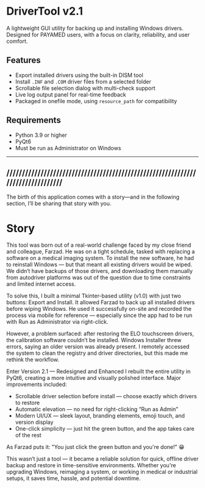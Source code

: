 # DriverTool v2.1

A lightweight GUI utility for backing up and installing Windows drivers. Designed for PAYAMED users, with a focus on clarity, reliability, and user comfort.

## Features

- Export installed drivers using the built-in DISM tool
- Install `.INF` and `.COM` driver files from a selected folder
- Scrollable file selection dialog with multi-check support
- Live log output panel for real-time feedback
- Packaged in onefile mode, using `resource_path` for compatibility

## Requirements

- Python 3.9 or higher
- PyQt6
- Must be run as Administrator on Windows
-------------------------------------------------------------------------------
///////////////////////////////////////////////////////////////////////////////
-------------------------------------------------------------------------------

The birth of this application comes with a story—and in the following section, I’ll be sharing that story with you.

# Story
This tool was born out of a real-world challenge faced by my close friend and colleague, Farzad. He was on a tight schedule, tasked with replacing a software on a medical imaging system. To install the new software, he had to reinstall Windows — but that meant all existing drivers would be wiped. We didn’t have backups of those drivers, and downloading them manually from autodriver platforms was out of the question due to time constraints and limited internet access.

To solve this, I built a minimal Tkinter-based utility (v1.0) with just two buttons: Export and Install. It allowed Farzad to back up all installed drivers before wiping Windows. He used it successfully on-site and recorded the process via mobile for reference — especially since the app had to be run with Run as Administrator via right-click.

However, a problem surfaced: after restoring the ELO touchscreen drivers, the calibration software couldn’t be installed. Windows Installer threw errors, saying an older version was already present. I remotely accessed the system to clean the registry and driver directories, but this made me rethink the workflow.

Enter Version 2.1 — Redesigned and Enhanced
I rebuilt the entire utility in PyQt6, creating a more intuitive and visually polished interface. Major improvements included:

- Scrollable driver selection before install — choose exactly which drivers to restore
- Automatic elevation — no need for right-clicking “Run as Admin”
- Modern UI/UX — sleek layout, branding elements, emoji touch, and version display
- One-click simplicity — just hit the green button, and the app takes care of the rest

As Farzad puts it: "You just click the green button and you're done!" 😁

This wasn’t just a tool — it became a reliable solution for quick, offline driver backup and restore in time-sensitive environments. Whether you're upgrading Windows, reimaging a system, or working in medical or industrial setups, it saves time, hassle, and potential downtime.


